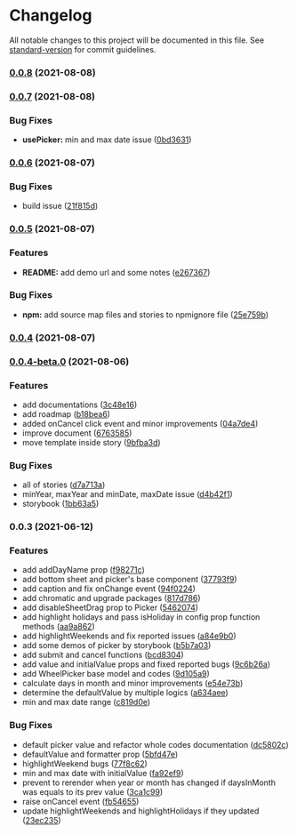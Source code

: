 # Changelog

All notable changes to this project will be documented in this file. See [standard-version](https://github.com/conventional-changelog/standard-version) for commit guidelines.

### [0.0.8](https://github.com/persian-tools/persian-mobile-datepicker/compare/v0.0.7...v0.0.8) (2021-08-08)

### [0.0.7](https://github.com/persian-tools/persian-mobile-datepicker/compare/v0.0.6...v0.0.7) (2021-08-08)


### Bug Fixes

* **usePicker:** min and max date issue ([0bd3631](https://github.com/persian-tools/persian-mobile-datepicker/commit/0bd363112e1b8dce52682f35055bd53140e0fd07))

### [0.0.6](https://github.com/persian-tools/persian-mobile-datepicker/compare/v0.0.5...v0.0.6) (2021-08-07)


### Bug Fixes

* build issue ([21f815d](https://github.com/persian-tools/persian-mobile-datepicker/commit/21f815dab8d2d393bd20f892ca6fd0beb2925bb2))

### [0.0.5](https://github.com/persian-tools/persian-mobile-datepicker/compare/v0.0.4...v0.0.5) (2021-08-07)


### Features

* **README:** add demo url and some notes ([e267367](https://github.com/persian-tools/persian-mobile-datepicker/commit/e267367b5aa3f9911bae532d0e2d785f8e3fac26))


### Bug Fixes

* **npm:** add source map files and stories to npmignore file ([25e759b](https://github.com/persian-tools/persian-mobile-datepicker/commit/25e759b3c2f1c4a0402008b43ef42d7369ec3432))

### [0.0.4](https://github.com/persian-tools/persian-mobile-datepicker/compare/v0.0.4-beta.0...v0.0.4) (2021-08-07)

### [0.0.4-beta.0](https://github.com/persian-tools/persian-mobile-datepicker/compare/v0.0.3...v0.0.4-beta.0) (2021-08-06)


### Features

* add documentations ([3c48e16](https://github.com/persian-tools/persian-mobile-datepicker/commit/3c48e164728ce5949c9ed20252b1a602309ba878))
* add roadmap ([b18bea6](https://github.com/persian-tools/persian-mobile-datepicker/commit/b18bea6bb4a2d51f28ab51f5e53e00d4e41d0ec7))
* added onCancel click event and minor improvements ([04a7de4](https://github.com/persian-tools/persian-mobile-datepicker/commit/04a7de4a60feb818c36aead17ae63737acf377a9))
* improve document ([6763585](https://github.com/persian-tools/persian-mobile-datepicker/commit/676358561c7d7404eec466e28f45494d085eb8f9))
* move template inside story ([9bfba3d](https://github.com/persian-tools/persian-mobile-datepicker/commit/9bfba3d1d0371430d0f7deb04d3cb6b5c1999003))


### Bug Fixes

* all of stories ([d7a713a](https://github.com/persian-tools/persian-mobile-datepicker/commit/d7a713a87548f3ccaf31d3912a82f1edb6441d90))
* minYear, maxYear and minDate, maxDate issue ([d4b42f1](https://github.com/persian-tools/persian-mobile-datepicker/commit/d4b42f197e60a8118c99e02f3313cec78a42a32a))
* storybook ([1bb63a5](https://github.com/persian-tools/persian-mobile-datepicker/commit/1bb63a5681cdd838f3f73ec0a21db6de682cb509))

### 0.0.3 (2021-06-12)


### Features

* add addDayName prop ([f98271c](https://github.com/persian-tools/persian-mobile-datepicker/commit/f98271c27b075c5b81feae42b644881b6b6db492))
* add bottom sheet and picker's base component ([37793f9](https://github.com/persian-tools/persian-mobile-datepicker/commit/37793f91b83ce6e3eaa8787f6c064826b8947b6d))
* add caption and fix onChange event ([94f0224](https://github.com/persian-tools/persian-mobile-datepicker/commit/94f022451ad25bc83884029f0686e211f933fa70))
* add chromatic and upgrade packages ([817d786](https://github.com/persian-tools/persian-mobile-datepicker/commit/817d7869491778556589f6a6a360dc1ac879b326))
* add disableSheetDrag prop to Picker ([5462074](https://github.com/persian-tools/persian-mobile-datepicker/commit/5462074464cb60d719e60e6ff0ec898ddee53cd5))
* add highlight holidays and pass isHoliday in config prop function methods ([aa9a862](https://github.com/persian-tools/persian-mobile-datepicker/commit/aa9a8629d7bc36d16b3e6c8c1c6b3e9de8173453))
* add highlightWeekends and fix reported issues ([a84e9b0](https://github.com/persian-tools/persian-mobile-datepicker/commit/a84e9b070d389dc54bfb42b890b3c37680e3533e))
* add some demos of picker by storybook ([b5b7a03](https://github.com/persian-tools/persian-mobile-datepicker/commit/b5b7a03ce309688cdd4cda02c80a0efd226922e1))
* add submit and cancel functions ([bcd8304](https://github.com/persian-tools/persian-mobile-datepicker/commit/bcd83040395265966961f219e0f114c4ffe115d7))
* add value and initialValue props and fixed reported bugs ([9c6b26a](https://github.com/persian-tools/persian-mobile-datepicker/commit/9c6b26a562aef535b9ff1dffcdecee7af61e2d99))
* add WheelPicker base model and codes ([9d105a9](https://github.com/persian-tools/persian-mobile-datepicker/commit/9d105a9bb5a81561c1d49ff161bf00619e9db149))
* calculate days in month and minor improvements ([e54e73b](https://github.com/persian-tools/persian-mobile-datepicker/commit/e54e73b9267a6f4d8898edf98236f645e5fd8024))
* determine the defaultValue by multiple logics ([a634aee](https://github.com/persian-tools/persian-mobile-datepicker/commit/a634aeeb6aebcd6c9a78e96419d392c932acac5f))
* min and max date range ([c819d0e](https://github.com/persian-tools/persian-mobile-datepicker/commit/c819d0eef552a61c385c9a0921ffcead97c3bbcc))


### Bug Fixes

* default picker value and refactor whole codes documentation ([dc5802c](https://github.com/persian-tools/persian-mobile-datepicker/commit/dc5802c3758a00f389f96dab47ae82daf7739131))
* defaultValue and formatter prop ([5bfd47e](https://github.com/persian-tools/persian-mobile-datepicker/commit/5bfd47e0ece758a9fab8b0c0e115f402503cf217))
* highlightWeekend bugs ([77f8c62](https://github.com/persian-tools/persian-mobile-datepicker/commit/77f8c62dfd78872e7020875eb7c6f8ec1796b9a7))
* min and max date with initialValue ([fa92ef9](https://github.com/persian-tools/persian-mobile-datepicker/commit/fa92ef944db08b8b76a3d920262a8939a847a87d))
* prevent to rerender when year or month has changed if daysInMonth was equals to its prev value ([3ca1c99](https://github.com/persian-tools/persian-mobile-datepicker/commit/3ca1c99ac3572899c566d6ae009f4e017b55aaa0))
* raise onCancel event ([fb54655](https://github.com/persian-tools/persian-mobile-datepicker/commit/fb546554c2f526b8860808c1c9f06f8dc51875ac))
* update highlightWeekends and highlightHolidays if they updated ([23ec235](https://github.com/persian-tools/persian-mobile-datepicker/commit/23ec235059679b9e262e1c40bd8342fa70d9ecb4))
